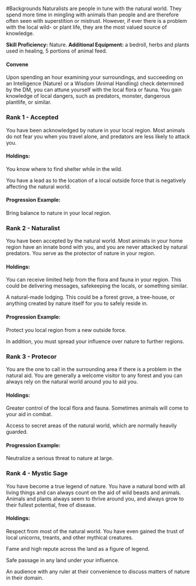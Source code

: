 #Backgrounds
Naturalists are people in tune with the natural world. They spend more time in mingling with animals than people and are therefore often seen with superstition or mistrust. However, if ever there is a problem with the local wild- or plant life, they are the most valued source of knowledge.

**Skill Proficiency:** Nature.
**Additional Equipment:** a bedroll, herbs and plants used in healing, 5 portions of animal feed.

#### Convene
Upon spending an hour examining your surroundings, and succeeding on an Intelligence (Nature) or a Wisdom (Animal Handling) check determined by the DM, you can attune yourself with the local flora or fauna. You gain knowledge of local dangers, such as predators, monster, dangerous plantlife, or similar.

### Rank 1 - Accepted
You have been acknowledged by nature in your local region. Most animals do not fear you when you travel alone, and predators are less likely to attack you.

#### Holdings:
You know where to find shelter while in the wild.

You have a lead as to the location of a local outside force that is negatively affecting the natural world.

#### Progression Example:
Bring balance to nature in your local region.

### Rank 2 - Naturalist
You have been accepted by the natural world. Most animals in your home region have an innate bond with you, and you are never attacked by natural predators. You serve as the protector of nature in your region.

#### Holdings:
You can receive limited help from the flora and fauna in your region. This could be delivering messages, safekeeping the locals, or something similar.

A natural-made lodging. This could be a forest grove, a tree-house, or anything created by nature itself for you to safely reside in.

#### Progression Example:
Protect you local region from a new outside force.

In addition, you must spread your influence over nature to further regions.

### Rank 3 - Protecor
You are the one to call in the surrounding area if there is a problem in the natural aid. You are generally a welcome visitor to any forest and you can always rely on the natural world around you to aid you.

#### Holdings:
Greater control of the local flora and fauna. Sometimes animals will come to your aid in combat.

Access to secret areas of the natural world, which are normally heavily guarded.

#### Progression Example:
Neutralize a serious threat to nature at large.

### Rank 4 - Mystic Sage
You have become a true legend of nature. You have a natural bond with all living things and can always count on the aid of wild beasts and animals. Animals and plants always seem to thrive around you, and always grow to their fullest potential, free of disease.

#### Holdings:
Respect from most of the natural world. You have even gained the trust of local unicorns, treants, and other mythical creatures.

Fame and high repute across the land as a figure of legend.

Safe passage in any land under your influence.

An audience with any ruler at their convenience to discuss matters of nature in their domain.